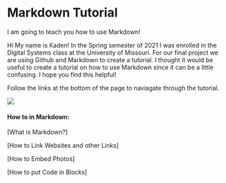 # Markdown Tutorial
I am going to teach you how to use Markdown!

Hi My name is Kaden! In the Spring semester of 2021 I was enrolled in the Digital Systems class at the University of Missouri. For our final project we are using Github and Markdown to create a tutorial. I thought it would be useful to create a tutorial on how to use Markdown since it can be a little confusing. I hope you find this helpful!

Follow the links at the bottom of the page to naviagate through the tutorial.

![](https://user-images.githubusercontent.com/54389183/117217577-3426fe80-adc7-11eb-8234-0e2b7b299e58.JPG)













#### How to in Markdown:
[What is Markdown?]

[How to Link Websites and other Links]

[How to Embed Photos]

[How to put Code in Blocks]

